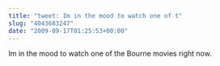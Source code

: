 ```yaml
---
title: "tweet: Im in the mood to watch one of t"
slug: "4043683247"
date: "2009-09-17T01:25:53+00:00"
---
```

Im in the mood to watch one of the Bourne movies right now.